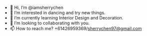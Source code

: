- 👋 Hi, I’m @iamsherrychen
- 👀 I’m interested in dancing and try new things.
- 🌱 I’m currently learning Interior Design and Decoration.
- 💞️ I’m looking to collaborating with you.
- 📫 How to reach me? +61426959369/sherrychen97@gmail.com

<!---
iamsherrychen/iamsherrychen is a ✨ special ✨ repository because its `README.md` (this file) appears on your GitHub profile.
You can click the Preview link to take a look at your changes.
--->
